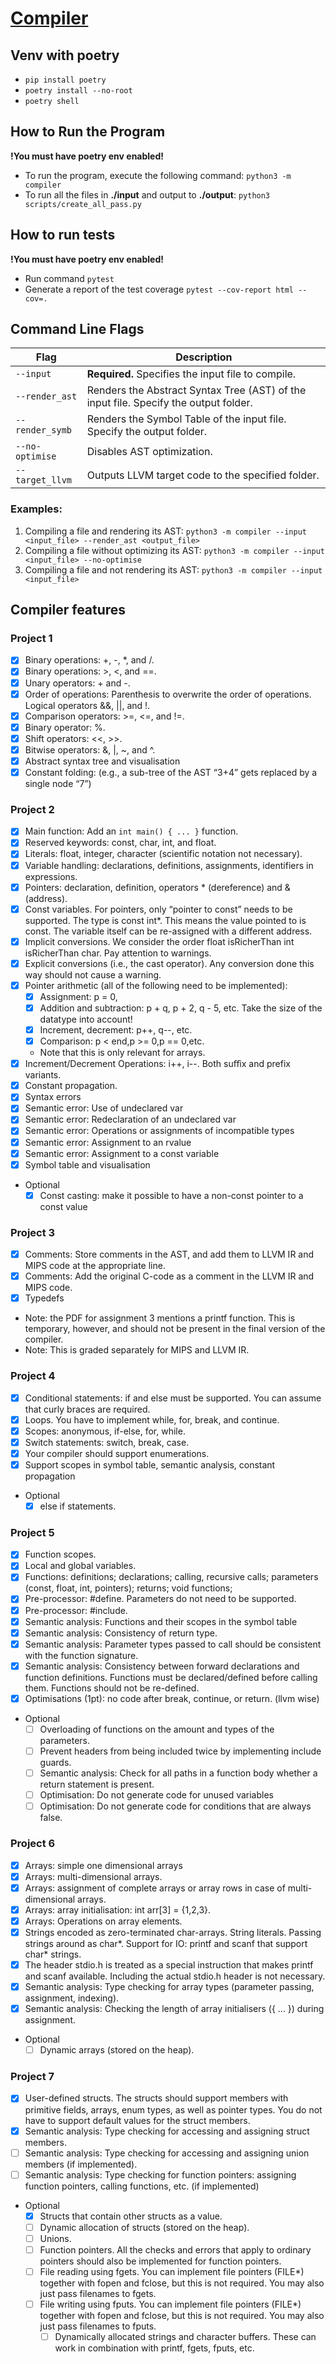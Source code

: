 # [Compiler](https://petalite-vise-993.notion.site/Compilers-Project-719f132847644adfbb4a0ae85aa41fe5?pvs=74)

## Venv with poetry

- `pip install poetry`
- `poetry install --no-root`
- `poetry shell`

## How to Run the Program
**!You must have poetry env enabled!**
- To run the program, execute the following command: `python3 -m compiler`
- To run all the files in **./input** and output to **./output**: `python3 scripts/create_all_pass.py`

## How to run tests
**!You must have poetry env enabled!**
- Run command `pytest`
- Generate a report of the test coverage `pytest --cov-report html --cov=.`

## Command Line Flags

| Flag            | Description                                                                          |
|-----------------|--------------------------------------------------------------------------------------|
| `--input`       | **Required.** Specifies the input file to compile.                                   |
| `--render_ast`  | Renders the Abstract Syntax Tree (AST) of the input file. Specify the output folder. |
| `--render_symb` | Renders the Symbol Table of the input file. Specify the output folder.               |
| `--no-optimise` | Disables AST optimization.                                                           |
| `--target_llvm` | Outputs LLVM target code to the specified folder.                                    |

### Examples:

1. Compiling a file and rendering its AST: `python3 -m compiler --input <input_file> --render_ast <output_file>`
2. Compiling a file without optimizing its AST: `python3 -m compiler --input <input_file> --no-optimise`
3. Compiling a file and not rendering its AST: `python3 -m compiler --input <input_file>`

## Compiler features

### Project 1
- [X] Binary operations: +, -, *, and /.
- [X] Binary operations: >, <, and ==.
- [X] Unary operators: + and -.
- [X] Order of operations: Parenthesis to overwrite the order of operations. Logical operators &&, ||, and !.
- [X] Comparison operators: >=, <=, and !=.
- [X] Binary operator: %.
- [X] Shift operators: <<, >>.
- [X] Bitwise operators: &, |, ~, and ^.
- [X] Abstract syntax tree and visualisation
- [X] Constant folding: (e.g., a sub-tree of the AST “3+4” gets replaced by a single node “7”)

### Project 2
- [X] Main function: Add an `int main() { ... }` function.
- [X] Reserved keywords: const, char, int, and float.
- [X] Literals: float, integer, character (scientific notation not necessary).
- [X] Variable handling: declarations, definitions, assignments, identifiers in expressions.
- [X] Pointers: declaration, definition, operators * (dereference) and & (address).
- [X] Const variables. For pointers, only “pointer to const” needs to be supported. The type is const int*. This means the value pointed to is const. The variable itself can be re-assigned with a different address.
- [X] Implicit conversions. We consider the order float isRicherThan int isRicherThan char. Pay attention to warnings.
- [X] Explicit conversions (i.e., the cast operator). Any conversion done this way should not cause a warning.
- [X] Pointer arithmetic (all of the following need to be implemented):
  * [X] Assignment: p = 0,
  * [X] Addition and subtraction: p + q, p + 2, q - 5, etc. Take the size of the datatype into account!
  * [X] Increment, decrement: p++, q--, etc.
  * [X] Comparison: p < end,p >= 0,p == 0,etc. 
  - Note that this is only relevant for arrays.
- [X] Increment/Decrement Operations: i++, i--. Both suﬀix and prefix variants.
- [X] Constant propagation.
- [X] Syntax errors
- [X] Semantic error: Use of undeclared var
- [X] Semantic error: Redeclaration of an undeclared var
- [X] Semantic error: Operations or assignments of incompatible types
- [X] Semantic error: Assignment to an rvalue
- [X] Semantic error: Assignment to a const variable
- [X] Symbol table and visualisation
- Optional
  - [X] Const casting: make it possible to have a non-const pointer to a const value

### Project 3
- [X] Comments: Store comments in the AST, and add them to LLVM IR and MIPS code at the appropriate line.
- [X] Comments: Add the original C-code as a comment in the LLVM IR and MIPS code.
- [X] Typedefs
- Note: the PDF for assignment 3 mentions a printf function. This is temporary, however, and
should not be present in the final version of the compiler.
- Note: This is graded separately for MIPS and LLVM IR.

### Project 4
- [X] Conditional statements: if and else must be supported. You can assume that curly braces are required.
- [X] Loops. You have to implement while, for, break, and continue.
- [X] Scopes: anonymous, if-else, for, while.
- [X] Switch statements: switch, break, case.
- [X] Your compiler should support enumerations.
- [X] Support scopes in symbol table, semantic analysis, constant propagation
- Optional
  - [X] else if statements.

### Project 5
- [X] Function scopes.
- [X] Local and global variables.
- [X] Functions: definitions; declarations; calling, recursive calls; parameters (const, float, int, pointers); returns; void functions;
- [X] Pre-processor: #define. Parameters do not need to be supported.
- [X] Pre-processor: #include.
- [X] Semantic analysis: Functions and their scopes in the symbol table
- [X] Semantic analysis: Consistency of return type.
- [X] Semantic analysis: Parameter types passed to call should be consistent with the function signature.
- [X] Semantic analysis: Consistency between forward declarations and function definitions. Functions must be declared/defined before calling them. Functions should not be re-defined. 
- [X] Optimisations (1pt): no code after break, continue, or return. (llvm wise)
- Optional
  - [ ] Overloading of functions on the amount and types of the parameters.
  - [ ] Prevent headers from being included twice by implementing include guards.
  - [ ] Semantic analysis: Check for all paths in a function body whether a return statement is present. 
  - [ ] Optimisation: Do not generate code for unused variables
  - [ ] Optimisation: Do not generate code for conditions that are always false.

### Project 6
- [X] Arrays: simple one dimensional arrays
- [X] Arrays: multi-dimensional arrays.
- [X] Arrays: assignment of complete arrays or array rows in case of multi-dimensional arrays. 
- [X] Arrays: array initialisation: int arr[3] = {1,2,3}.
- [X] Arrays: Operations on array elements.
- [X] Strings encoded as zero-terminated char-arrays. String literals. Passing strings around as char*. Support for IO: printf and scanf that support char* strings. 
- [X] The header stdio.h is treated as a special instruction that makes printf and scanf available. Including the actual stdio.h header is not necessary.
- [X] Semantic analysis: Type checking for array types (parameter passing, assignment, indexing). 
- [X] Semantic analysis: Checking the length of array initialisers ({ ... }) during assignment.
- Optional
  - [ ] Dynamic arrays (stored on the heap).

### Project 7
- [X] User-defined structs. The structs should support members with primitive fields, arrays, enum types, as well as pointer types. You do not have to support default values for the struct members. 
- [X] Semantic analysis: Type checking for accessing and assigning struct members.
- [ ] Semantic analysis: Type checking for accessing and assigning union members (if implemented). 
- [ ] Semantic analysis: Type checking for function pointers: assigning function pointers, calling functions, etc. (if implemented)
- Optional
  - [X] Structs that contain other structs as a value.
  - [ ] Dynamic allocation of structs (stored on the heap). 
  - [ ] Unions.
  - [ ] Function pointers. All the checks and errors that apply to ordinary pointers should also be implemented for function pointers.
  - [ ] File reading using fgets. You can implement file pointers (FILE*) together with fopen and fclose, but this is not required. You may also just pass filenames to fgets.
  - [ ] File writing using fputs. You can implement file pointers (FILE*) together with fopen and fclose, but this is not required. You may also just pass filenames to fputs.
    - [ ] Dynamically allocated strings and character buffers. These can work in combination with printf, fgets, fputs, etc.
